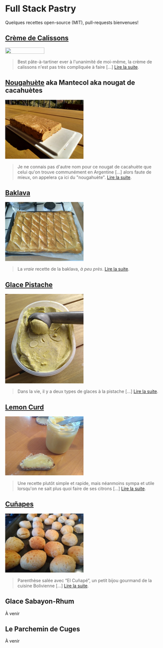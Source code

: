 # Full Stack Pastry

Quelques recettes open-source (MIT), pull-requests bienvenues!

## [Crème de Calissons](./Crème%20de%20Calissons)

<img src="./Crème%20de%20Calissons/images/creme-calisson.jpg" width=50% height=50%>

> Best pâte-à-tartiner ever à l'unanimité de moi-même, la crème de calissons n'est pas très compliquée à faire [...] [Lire la suite](./Crème%20de%20Calissons).

## [Nougahuète](./Nougahuète) aka Mantecol aka nougat de cacahuètes

<img src="Nougahuète/nougahuète.jpg" width=50% height=50%>

> Je ne connais pas d'autre nom pour ce nougat de cacahuète que celui qu'on trouve communément en Argentine [...] alors faute de mieux, on appelera ça ici du "nougahuète". [Lire la suite](./Nougahuète).

## [Baklava](./Baklava)

<img src="Baklava/images/baklava-3.jpg" width=50% height=50%>

> La *vraie* recette de la baklava, *à peu près*. [Lire la suite](./Baklava).

## [Glace Pistache](./Glace%20Pistache)

<img src="Glace Pistache/images/glace_pistache.jpg" width=50% height=50%>

> Dans la vie, il y a deux types de glaces à la pistache [...] [Lire la suite](./Glace%20Pistache).

## [Lemon Curd](./Lemon%20Curd)

<img src="Lemon Curd/images/lemon-curd.jpg" width=50% height=50%>

> Une recette plutôt simple et rapide, mais néanmoins sympa et utile lorsqu'on ne sait plus quoi faire de ses citrons [...] [Lire la suite](./Lemon%20Curd).

## [Cuñapes](./Cunapes)

<img src="Cunapes/images/cuits.jpg" width=50% height=50%>

> Parenthèse salée avec “El Cuñapé”, un petit bijou gourmand de la cuisine Bolivienne [...] [Lire la suite](./Cunapes).


## Glace Sabayon-Rhum

À venir

## Le Parchemin de Cuges

À venir
